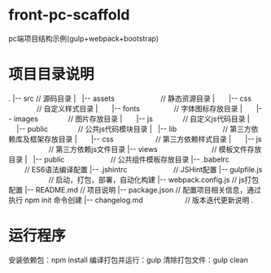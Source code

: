 # front-pc-scaffold
pc端项目结构示例(gulp+webpack+bootstrap)

# 项目目录说明
.
|-- src                              // 源码目录
|   |-- assets                       // 静态资源目录
|       |-- css                      // 自定义样式目录
|       |-- fonts                    // 字体图标存放目录
|       |-- images                   // 图片存放目录
|       |-- js                       // 自定义js代码目录
|           |-- public               // 公共js代码模块目录
|   |-- lib                          // 第三方依赖库及框架存放目录
|       |-- css                      // 第三方依赖样式目录
|       |-- js                       // 第三方依赖js文件目录
|-- views                            // 模板文件存放目录
|   |-- public                       // 公共组件模板存放目录
|-- .babelrc                         // ES6语法编译配置
|-- .jshintrc                        // JSHint配置
|-- gulpfile.js                      // 启动，打包，部署，自动化构建
|-- webpack.config.js                // js打包配置
|-- README.md                        // 项目说明
|-- package.json                     // 配置项目相关信息，通过执行 npm init 命令创建
|-- changelog.md                     // 版本迭代更新说明
.

# 运行程序
安装依赖包：npm install
编译打包并运行：gulp
清除打包文件：gulp clean
